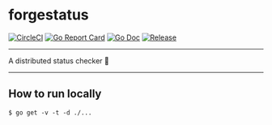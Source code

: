 # forgestatus

[![CircleCI](https://circleci.com/gh/chrisstowe/forgestatus.svg?style=svg)](https://circleci.com/gh/chrisstowe/forgestatus) [![Go Report Card](https://goreportcard.com/badge/github.com/golang-standards/project-layout?style=flat-square)](https://goreportcard.com/report/github.com/chrisstowe/forgestatus) [![Go Doc](https://img.shields.io/badge/godoc-reference-blue.svg?style=flat-square)](http://godoc.org/github.com/chrisstowe/forgestatus) [![Release](https://img.shields.io/github/release/golang-standards/project-layout.svg?style=flat-square)](https://github.com/github.com/chrisstowe/forgestatus)

----

A distributed status checker 🔎

----

## How to run locally

```
$ go get -v -t -d ./...
```
